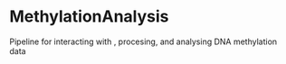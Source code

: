 # MethylationAnalysis
Pipeline for interacting with , procesing, and analysing DNA methylation data
